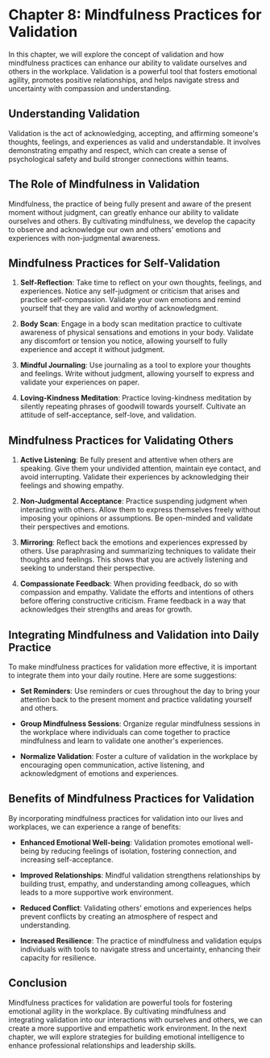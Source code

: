 Chapter 8: Mindfulness Practices for Validation
===============================================

In this chapter, we will explore the concept of validation and how mindfulness practices can enhance our ability to validate ourselves and others in the workplace. Validation is a powerful tool that fosters emotional agility, promotes positive relationships, and helps navigate stress and uncertainty with compassion and understanding.

Understanding Validation
------------------------

Validation is the act of acknowledging, accepting, and affirming someone's thoughts, feelings, and experiences as valid and understandable. It involves demonstrating empathy and respect, which can create a sense of psychological safety and build stronger connections within teams.

The Role of Mindfulness in Validation
-------------------------------------

Mindfulness, the practice of being fully present and aware of the present moment without judgment, can greatly enhance our ability to validate ourselves and others. By cultivating mindfulness, we develop the capacity to observe and acknowledge our own and others' emotions and experiences with non-judgmental awareness.

Mindfulness Practices for Self-Validation
-----------------------------------------

1. **Self-Reflection**: Take time to reflect on your own thoughts, feelings, and experiences. Notice any self-judgment or criticism that arises and practice self-compassion. Validate your own emotions and remind yourself that they are valid and worthy of acknowledgment.

2. **Body Scan**: Engage in a body scan meditation practice to cultivate awareness of physical sensations and emotions in your body. Validate any discomfort or tension you notice, allowing yourself to fully experience and accept it without judgment.

3. **Mindful Journaling**: Use journaling as a tool to explore your thoughts and feelings. Write without judgment, allowing yourself to express and validate your experiences on paper.

4. **Loving-Kindness Meditation**: Practice loving-kindness meditation by silently repeating phrases of goodwill towards yourself. Cultivate an attitude of self-acceptance, self-love, and validation.

Mindfulness Practices for Validating Others
-------------------------------------------

1. **Active Listening**: Be fully present and attentive when others are speaking. Give them your undivided attention, maintain eye contact, and avoid interrupting. Validate their experiences by acknowledging their feelings and showing empathy.

2. **Non-Judgmental Acceptance**: Practice suspending judgment when interacting with others. Allow them to express themselves freely without imposing your opinions or assumptions. Be open-minded and validate their perspectives and emotions.

3. **Mirroring**: Reflect back the emotions and experiences expressed by others. Use paraphrasing and summarizing techniques to validate their thoughts and feelings. This shows that you are actively listening and seeking to understand their perspective.

4. **Compassionate Feedback**: When providing feedback, do so with compassion and empathy. Validate the efforts and intentions of others before offering constructive criticism. Frame feedback in a way that acknowledges their strengths and areas for growth.

Integrating Mindfulness and Validation into Daily Practice
----------------------------------------------------------

To make mindfulness practices for validation more effective, it is important to integrate them into your daily routine. Here are some suggestions:

* **Set Reminders**: Use reminders or cues throughout the day to bring your attention back to the present moment and practice validating yourself and others.

* **Group Mindfulness Sessions**: Organize regular mindfulness sessions in the workplace where individuals can come together to practice mindfulness and learn to validate one another's experiences.

* **Normalize Validation**: Foster a culture of validation in the workplace by encouraging open communication, active listening, and acknowledgment of emotions and experiences.

Benefits of Mindfulness Practices for Validation
------------------------------------------------

By incorporating mindfulness practices for validation into our lives and workplaces, we can experience a range of benefits:

* **Enhanced Emotional Well-being**: Validation promotes emotional well-being by reducing feelings of isolation, fostering connection, and increasing self-acceptance.

* **Improved Relationships**: Mindful validation strengthens relationships by building trust, empathy, and understanding among colleagues, which leads to a more supportive work environment.

* **Reduced Conflict**: Validating others' emotions and experiences helps prevent conflicts by creating an atmosphere of respect and understanding.

* **Increased Resilience**: The practice of mindfulness and validation equips individuals with tools to navigate stress and uncertainty, enhancing their capacity for resilience.

Conclusion
----------

Mindfulness practices for validation are powerful tools for fostering emotional agility in the workplace. By cultivating mindfulness and integrating validation into our interactions with ourselves and others, we can create a more supportive and empathetic work environment. In the next chapter, we will explore strategies for building emotional intelligence to enhance professional relationships and leadership skills.
